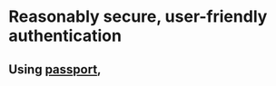 # Reasonably secure, user-friendly authentication

## Using [passport](https://www.passportjs.org/), 